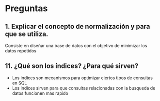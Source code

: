 # Preguntas
## 1. Explicar el concepto de normalización y para que se utiliza.
Consiste en diseñar una base de datos con el objetivo de minimizar los datos repetidos
## 11. ¿Qué son los índices? ¿Para qué sirven?
- Los indices son mecanismos para optimizar ciertos tipos de consultas en SQL
- Los indices sirven para que consultas relacionadas con la busqueda de datos funcionen mas rapido 